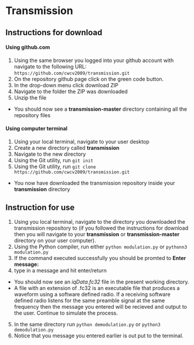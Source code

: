 # Transmission

## Instructions for download

#### Using github.com
1. Using the same browser you logged into your github account with navigate to the following URL: `https://github.com/cwcv2009/transmission.git`
2. On the repository github page click on the green code button.
3. In the drop-down menu click download ZIP
4. Navigate to the folder the ZIP was downloaded
5. Unzip the file
+ You should now see a **transmission-master** directory containing all the repository files

#### Using computer terminal
1. Using your local terminal, navigate to your user desktop
2. Create a new directory called **transmission**
3. Navigate to the new directory
4. Using the Git utility, run `git init`
5. Using the Git utility, run `git clone https://github.com/cwcv2009/transmission.git`
+ You now have downloaded the transmission repository inside your **transmission** directory

## Instruction for use



1. Using you local terminal, navigate to the directory you downloaded the transmission repository to (if you followed the instructions for download then you will navigate to your **transmission** or **transmission-master** directory on your user computer).
2. Using the Python compiler, run either `python modulation.py` or `pythonn3 modulation.py`
3. If the command executed successfully you should be promted to **Enter message:**
4. type in a message and hit enter/return
+ You should now see an *iqData.fc32* file in the present working directory.
+ A file with an extension of .fc32 is an executable file that produces a waveform using a software defined radio. If a receiving software defined radio listens for the same preamble signal at the same frequency then the message you entered will be recieved and output to the user. Continue to simulate the process.
5. In the same directory run `python demodulation.py` or `python3 demodulation.py`
6. Notice that you message you entered earlier is out put to the terminal.
